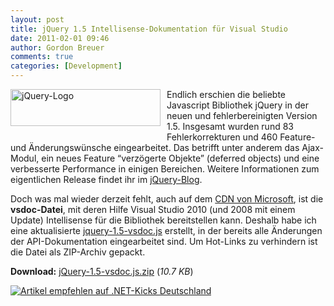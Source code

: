 ```yaml
---
layout: post
title: jQuery 1.5 Intellisense-Dokumentation für Visual Studio
date: 2011-02-01 09:46
author: Gordon Breuer
comments: true
categories: [Development]
---
```

<p><a href="http://jquery.com/"><img style="background-image: none; margin: 0px 10px 10px 0px; padding-left: 0px; padding-right: 0px; display: inline; float: left; padding-top: 0px; border: 0px;" title="jQuery-Logo" src="http://anheledirwp.blob.core.windows.net/wordpress/2011/02/jQuery-Logo.png" border="0" alt="jQuery-Logo" width="240" height="59" align="left" /></a>Endlich erschien die beliebte Javascript Bibliothek jQuery in der neuen und fehlerbereinigten Version 1.5. Insgesamt wurden rund 83 Fehlerkorrekturen und 460 Feature- und &Auml;nderungsw&uuml;nsche eingearbeitet. Das betrifft unter anderem das Ajax-Modul, ein neues Feature &ldquo;verz&ouml;gerte Objekte&rdquo; (deferred objects) und eine verbesserte Performance in einigen Bereichen. Weitere Informationen zum eigentlichen Release findet ihr im <a href="http://blog.jquery.com/2011/01/31/jquery-15-released/">jQuery-Blog</a>.</p>
<p>Doch was mal wieder derzeit fehlt, auch auf dem <a href="http://www.asp.net/ajaxlibrary/cdn.ashx#jQuery_Releases_on_the_CDN_0">CDN von Microsoft</a>, ist die <strong>vsdoc-Datei</strong>, mit deren Hilfe Visual Studio 2010 (und 2008 mit einem Update) Intellisense f&uuml;r die Bibliothek bereitstellen kann. Deshalb habe ich eine aktualisierte <a title="jQuery 1.5 Visual Studio Documentation for Intellisense" href="http://static.gordon-breuer.de/files/js/jquery-1.5-vsdoc.js.zip">jquery-1.5-vsdoc.js</a> erstellt, in der bereits alle &Auml;nderungen der API-Dokumentation eingearbeitet sind. Um Hot-Links zu verhindern ist die Datei als ZIP-Archiv gepackt.</p>
<p><strong>Download:</strong> <a title="jQuery 1.5 Visual Studio Documentation for Intellisense" href="http://static.gordon-breuer.de/files/js/jquery-1.5-vsdoc.js.zip">jQuery-1.5-vsdoc.js.zip</a> (<em>10.7 KB</em>)</p>
<p><a href="http://dotnet-kicks.de/kick/?url=http://old.gordon-breuer.de/post/2011/02/01/jQuery-15-Intellisense-Dokumentation-fur-Visual-Studio.aspx&amp;title=jQuery 1.5 Intellisense-Dokumentation f&uuml;r Visual Studio" target="_blank"> <img src="http://dotnet-kicks.de/Services/Images/KickItImageGenerator.ashx?url=http://old.gordon-breuer.de/post/2011/02/01/jQuery-15-Intellisense-Dokumentation-fur-Visual-Studio.aspx" border="0" alt="Artikel empfehlen auf .NET-Kicks Deutschland" /> </a></p>

